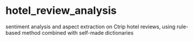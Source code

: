 # hotel_review_analysis
sentiment analysis and aspect extraction on Ctrip hotel reviews, using rule-based method combined with self-made dictionaries

